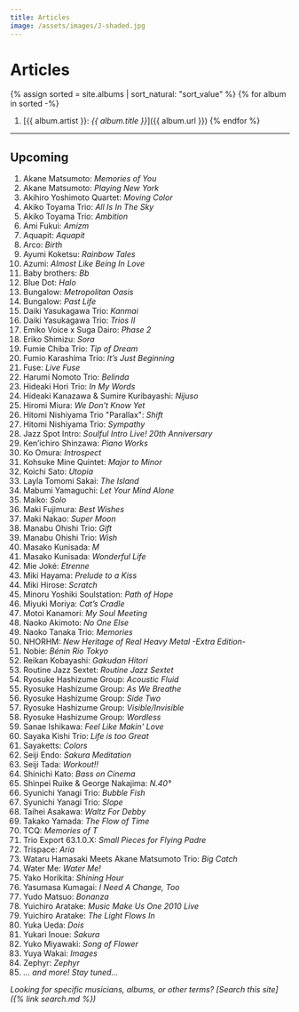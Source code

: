 ```yaml
---
title: Articles
image: /assets/images/J-shaded.jpg
---
```


# Articles 

{% assign sorted = site.albums | sort_natural: "sort_value" %}
{% for album in sorted -%}
1. [{{ album.artist }}: *{{ album.title }}*]({{ album.url }})
{% endfor %}

---

## Upcoming

1. Akane Matsumoto: *Memories of You*
3. Akane Matsumoto: *Playing New York*
4. Akihiro Yoshimoto Quartet: *Moving Color*
5. Akiko Toyama Trio: *All Is In The Sky*
6. Akiko Toyama Trio: *Ambition*
8. Ami Fukui: *Amizm*
11. Aquapit: *Aquapit*
13. Arco: *Birth*
17. Ayumi Koketsu: *Rainbow Tales*
18. Azumi: *Almost Like Being In Love*
19. Baby brothers: *Bb*
20. Blue Dot: *Halo*
21. Bungalow: *Metropolitan Oasis*
22. Bungalow: *Past Life*
27. Daiki Yasukagawa Trio: *Kanmai*
28. Daiki Yasukagawa Trio: *Trios II*
31. Emiko Voice x Suga Dairo: *Phase 2*
32. Eriko Shimizu: *Sora*
34. Fumie Chiba Trio: *Tip of Dream*
36. Fumio Karashima Trio: *It’s Just Beginning*
37. Fuse: *Live Fuse*
40. Harumi Nomoto Trio: *Belinda*
42. Hideaki Hori Trio: *In My Words*
44. Hideaki Kanazawa & Sumire Kuribayashi: *Nijuso*
47. Hiromi Miura: *We Don’t Know Yet*
51. Hitomi Nishiyama Trio "Parallax": *Shift*
52. Hitomi Nishiyama Trio: *Sympathy*
53. Jazz Spot Intro: *Soulful Intro Live! 20th Anniversary*
59. Ken’ichiro Shinzawa: *Piano Works*
60. Ko Omura: *Introspect*
61. Kohsuke Mine Quintet: *Major to Minor*
63. Koichi Sato: *Utopia*
65. Layla Tomomi Sakai: *The Island*
67. Mabumi Yamaguchi: *Let Your Mind Alone*
68. Maiko: *Solo*
70. Maki Fujimura: *Best Wishes*
71. Maki Nakao: *Super Moon*
72. Manabu Ohishi Trio: *Gift*
73. Manabu Ohishi Trio: *Wish*
74. Masako Kunisada: *M*
75. Masako Kunisada: *Wonderful Life*
82. Mie Joké: *Etrenne*
83. Miki Hayama: *Prelude to a Kiss*
85. Miki Hirose: *Scratch*
86. Minoru Yoshiki Soulstation: *Path of Hope*
87. Miyuki Moriya: *Cat’s Cradle*
88. Motoi Kanamori: *My Soul Meeting*
89. Naoko Akimoto: *No One Else*
91. Naoko Tanaka Trio: *Memories*
92. NHORHM: *New Heritage of Real Heavy Metal -Extra Edition-*
93. Nobie: *Bénin Rio Tokyo*
97. Reikan Kobayashi: *Gakudan Hitori*
99. Routine Jazz Sextet: *Routine Jazz Sextet*
102. Ryosuke Hashizume Group: *Acoustic Fluid*
103. Ryosuke Hashizume Group: *As We Breathe*
105. Ryosuke Hashizume Group: *Side Two*
106. Ryosuke Hashizume Group: *Visible/Invisible*
107. Ryosuke Hashizume Group: *Wordless*
109. Sanae Ishikawa: *Feel Like Makin' Love*
113. Sayaka Kishi Trio: *Life is too Great*
114. Sayaketts: *Colors*
117. Seiji Endo: *Sakura Meditation*
119. Seiji Tada: *Workout!!*
121. Shinichi Kato: *Bass on Cinema*
123. Shinpei Ruike & George Nakajima: *N.40°*
126. Syunichi Yanagi Trio: *Bubble Fish*
127. Syunichi Yanagi Trio: *Slope*
129. Taihei Asakawa: *Waltz For Debby*
131. Takako Yamada: *The Flow of Time*
134. TCQ: *Memories of T*
140. Trio Export 63.1.0.X: *Small Pieces for Flying Padre*
141. Trispace: *Aria*
143. Wataru Hamasaki Meets Akane Matsumoto Trio: *Big Catch*
144. Water Me: *Water Me!*
145. Yako Horikita: *Shining Hour*
146. Yasumasa Kumagai: *I Need A Change, Too*
149. Yudo Matsuo: *Bonanza*
150. Yuichiro Aratake: *Music Make Us One 2010 Live*
151. Yuichiro Aratake: *The Light Flows In*
153. Yuka Ueda: *Dois*
155. Yukari Inoue: *Sakura*
157. Yuko Miyawaki: *Song of Flower*
158. Yuya Wakai: *Images*
159. Zephyr: *Zephyr*
160. *... and more! Stay tuned...*

*Looking for specific musicians, albums, or other terms? [Search this site]({% link search.md %})*
